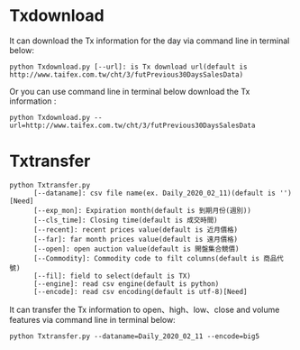 # Txdownload
It can download the Tx information for the day via command line in terminal below:
```
python Txdownload.py [--url]: is Tx download url(default is http://www.taifex.com.tw/cht/3/futPrevious30DaysSalesData)
```
Or you can use command line in terminal below download the Tx information :
```
python Txdownload.py --url=http://www.taifex.com.tw/cht/3/futPrevious30DaysSalesData
```

# Txtransfer
```
python Txtransfer.py 
      [--dataname]: csv file name(ex. Daily_2020_02_11)(default is '')[Need]
      [--exp_mon]: Expiration month(default is 到期月份(週別))
      [--cls_time]: Closing time(default is 成交時間)
      [--recent]: recent prices value(default is 近月價格)
      [--far]: far month prices value(default is 遠月價格)
      [--open]: open auction value(default is 開盤集合競價)
      [--Commodity]: Commodity code to filt columns(default is 商品代號)
      [--fil]: field to select(default is TX)
      [--engine]: read csv engine(default is python)
      [--encode]: read csv encoding(default is utf-8)[Need]
```
It can transfer the Tx information to open、high、low、close and volume features via command line in terminal below:
```
python Txtransfer.py --dataname=Daily_2020_02_11 --encode=big5
```
